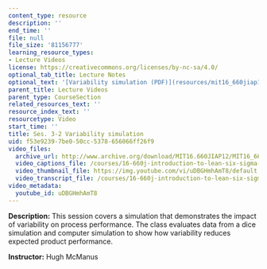 ```yaml
---
content_type: resource
description: ''
end_time: ''
file: null
file_size: '81156777'
learning_resource_types:
- Lecture Videos
license: https://creativecommons.org/licenses/by-nc-sa/4.0/
optional_tab_title: Lecture Notes
optional_text: '[Variability simulation (PDF)](resources/mit16_660jiap12_3-2)'
parent_title: Lecture Videos
parent_type: CourseSection
related_resources_text: ''
resource_index_text: ''
resourcetype: Video
start_time: ''
title: Ses. 3-2 Variability simulation
uid: f53e9239-7be0-50cc-5378-656066ff26f9
video_files:
  archive_url: http://www.archive.org/download/MIT16.660JIAP12/MIT16_660JIAP12_ses3-2_300k.mp4
  video_captions_file: /courses/16-660j-introduction-to-lean-six-sigma-methods-january-iap-2012/e41718d396da567db2a405f5c96b7f53_uDBGHmhAmT8.vtt
  video_thumbnail_file: https://img.youtube.com/vi/uDBGHmhAmT8/default.jpg
  video_transcript_file: /courses/16-660j-introduction-to-lean-six-sigma-methods-january-iap-2012/e6169e8bd3f403102919ded37fcae02e_uDBGHmhAmT8.pdf
video_metadata:
  youtube_id: uDBGHmhAmT8
---
```


**Description:** This session covers a simulation that demonstrates the impact of variability on process performance. The class evaluates data from a dice simulation and computer simulation to show how variability reduces expected product performance.

**Instructor:** Hugh McManus

